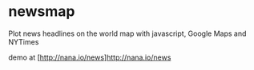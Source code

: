 # newsmap
Plot news headlines on the world map with javascript, Google Maps and NYTimes

demo at [http://nana.io/news]http://nana.io/news
